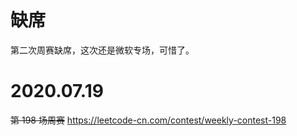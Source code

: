
# 缺席

第二次周赛缺席，这次还是微软专场，可惜了。

# 2020.07.19

~~第 198 场周赛~~ https://leetcode-cn.com/contest/weekly-contest-198
